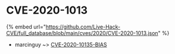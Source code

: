 # CVE-2020-1013
{% embed url="https://github.com/Live-Hack-CVE/full_database/blob/main/cves/2020/CVE-2020-1013.json" %}

* marcinguy ~> [CVE-2020-10135-BIAS](https://www.alice-snow.ru/2020/database/cve-2020-1013/cve-2020-10135-bias-marcinguy)